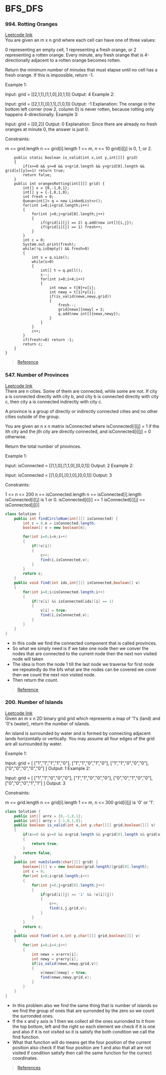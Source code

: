 # BFS_DFS
### 994. Rotting Oranges
[Leetcode link](https://leetcode.com/problems/rotting-oranges/)
<br>
You are given an m x n grid where each cell can have one of three values:

0 representing an empty cell,
1 representing a fresh orange, or
2 representing a rotten orange.
Every minute, any fresh orange that is 4-directionally adjacent to a rotten orange becomes rotten.

Return the minimum number of minutes that must elapse until no cell has a fresh orange. If this is impossible, return -1.

 

Example 1:


Input: grid = [[2,1,1],[1,1,0],[0,1,1]]
Output: 4
Example 2:

Input: grid = [[2,1,1],[0,1,1],[1,0,1]]
Output: -1
Explanation: The orange in the bottom left corner (row 2, column 0) is never rotten, because rotting only happens 4-directionally.
Example 3:

Input: grid = [[0,2]]
Output: 0
Explanation: Since there are already no fresh oranges at minute 0, the answer is just 0.
 

Constraints:

m == grid.length
n == grid[i].length
1 <= m, n <= 10
grid[i][j] is 0, 1, or 2.

```class Solution {
    public static boolean is_valid(int x,int y,int[][] grid)
    {
        if(x>=0 && y>=0 && x<grid.length && y<grid[0].length && grid[x][y]==1) return true;
        return false;
    }
    public int orangesRotting(int[][] grid) {
        int[] x = {0,-1,0,1};
        int[] y = {-1,0,1,0};
        int fresh = 0;
        Queue<int[]> q = new LinkedList<>();
        for(int i=0;i<grid.length;i++)
        {
            for(int j=0;j<grid[0].length;j++) 
            {
                if(grid[i][j] == 2) q.add(new int[]{i,j});
                if(grid[i][j] == 1) fresh++;
            }
        }
        int c = 0;
        System.out.print(fresh);
        while(!q.isEmpty() && fresh>0)
        {
            int s = q.size();
            while(s>0)
            {
                int[] t = q.poll();
                s--;
                for(int i=0;i<4;i++)
                {
                    int newx = t[0]+x[i];
                    int newy = t[1]+y[i];
                    if(is_valid(newx,newy,grid)) 
                    {
                        fresh--;
                        grid[newx][newy] = 2;
                        q.add(new int[]{newx,newy});
                    }
                }
            }
            c++;
        } 
        if(fresh!=0) return -1;
        return c;
    }
}
```
> [Reference](https://www.youtube.com/watch?v=yf3oUhkvqA0&t=41s)

### 547. Number of Provinces
[Leetcode link](https://leetcode.com/problems/number-of-provinces/?envType=problem-list-v2&envId=breadth-first-search)
<br>
There are n cities. Some of them are connected, while some are not. If city a is connected directly with city b, and city b is connected directly with city c, then city a is connected indirectly with city c.

A province is a group of directly or indirectly connected cities and no other cities outside of the group.

You are given an n x n matrix isConnected where isConnected[i][j] = 1 if the ith city and the jth city are directly connected, and isConnected[i][j] = 0 otherwise.

Return the total number of provinces.

 

Example 1:


Input: isConnected = [[1,1,0],[1,1,0],[0,0,1]]
Output: 2
Example 2:


Input: isConnected = [[1,0,0],[0,1,0],[0,0,1]]
Output: 3
 

Constraints:

1 <= n <= 200
n == isConnected.length
n == isConnected[i].length
isConnected[i][j] is 1 or 0.
isConnected[i][i] == 1
isConnected[i][j] == isConnected[j][i]

```java
class Solution {
    public int findCircleNum(int[][] isConnected) {
        int c = 0,n = isConnected.length;
        boolean[] v = new boolean[n];

        for(int i=0;i<n;i++)
        {
            if(!v[i])
            {
                c++;
                find(i,isConnected,v);
            }
        }
        return c;
    }
    public void find(int idx,int[][] isConnected,boolean[] v)
    {
        for(int i=0;i<isConnected.length;i++)
        {
            if(!v[i] && isConnected[idx][i] == 1) 
            {
                v[i] = true;
                find(i,isConnected,v);
            }
        }
    }
}
```
- In this code we find the connected component that is called provinces.
- So what we simply need is if we take one node then we conver the nodes that are connected to the current node then the next non visited node will taken
- The idea is from the node 1 till the last node we traverse for first node we repeatedly do the bfs what are the nodes can be covered we cover then we count the next non visited node.
- Then return the count.
> [Reference](https://www.youtube.com/watch?v=ACzkVtewUYA&list=PLgUwDviBIf0oE3gA41TKO2H5bHpPd7fzn&index=8)
### 200. Number of Islands
[Leetcode link](https://leetcode.com/problems/number-of-islands/description/?envType=problem-list-v2&envId=breadth-first-search)
<br>
Given an m x n 2D binary grid grid which represents a map of '1's (land) and '0's (water), return the number of islands.

An island is surrounded by water and is formed by connecting adjacent lands horizontally or vertically. You may assume all four edges of the grid are all surrounded by water.

 

Example 1:

Input: grid = [
  ["1","1","1","1","0"],
  ["1","1","0","1","0"],
  ["1","1","0","0","0"],
  ["0","0","0","0","0"]
]
Output: 1
Example 2:

Input: grid = [
  ["1","1","0","0","0"],
  ["1","1","0","0","0"],
  ["0","0","1","0","0"],
  ["0","0","0","1","1"]
]
Output: 3
 

Constraints:

m == grid.length
n == grid[i].length
1 <= m, n <= 300
grid[i][j] is '0' or '1'.

```java
class Solution {
    public int[] arrx = {0,-1,0,1};
    public int[] arry = {-1,0,1,0};
    public boolean is_valid(int x,int y,char[][] grid,boolean[][] v)
    {
        if(x>=0 && y>=0 && x<grid.length && y<grid[0].length && grid[x][y] == '1' && !v[x][y])
        {
            return true;
        }
        return false;
    }
    public int numIslands(char[][] grid) {
        boolean[][] v = new boolean[grid.length][grid[0].length];
        int c = 0;
        for(int i=0;i<grid.length;i++)
        {
            for(int j=0;j<grid[0].length;j++)
            {
                if(grid[i][j] == '1' && !v[i][j])
                {
                    c++;
                    find(i,j,grid,v);
                }
            }
        }
        return c;
    }
    public void find(int x,int y,char[][] grid,boolean[][] v)
    {
        for(int i=0;i<4;i++)
        {
            int newx = x+arrx[i];
            int newy = y+arry[i];
            if(is_valid(newx,newy,grid,v))
            {
                v[newx][newy] = true;
                find(newx,newy,grid,v);
            }
        }
    }
}
```
- In this problem also we find the same thing that is number of islands so we find the group of ones that are surronded by the zero so we count the surronded ones.
- If the x and y axis is 1 then we collect all the ones surronded to it from the top bottom, left and the right so each element we check if it is one and also if it is not visited so it is satisfy the both condition we call the find function.
- What that function will do means get the four position of the current position also check if that four position are 1 and also that all are not visited if condition satisfy then call the same function for the currect coordinates.
> [References](https://www.youtube.com/watch?v=muncqlKJrH0&list=PLgUwDviBIf0oE3gA41TKO2H5bHpPd7fzn&index=8)
